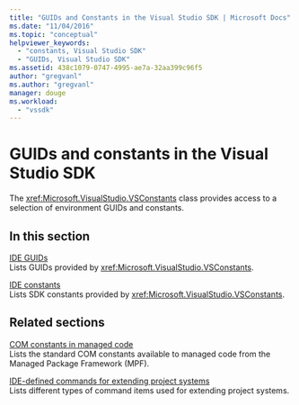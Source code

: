 ```yaml
---
title: "GUIDs and Constants in the Visual Studio SDK | Microsoft Docs"
ms.date: "11/04/2016"
ms.topic: "conceptual"
helpviewer_keywords: 
  - "constants, Visual Studio SDK"
  - "GUIDs, Visual Studio SDK"
ms.assetid: 438c1079-0747-4995-ae7a-32aa399c96f5
author: "gregvanl"
ms.author: "gregvanl"
manager: douge
ms.workload: 
  - "vssdk"
---
```

# GUIDs and constants in the Visual Studio SDK
The <xref:Microsoft.VisualStudio.VSConstants> class provides access to a selection of environment GUIDs and constants.  
  
## In this section  
 [IDE GUIDs](../extensibility/ide-guids.md)  
 Lists GUIDs provided by <xref:Microsoft.VisualStudio.VSConstants>.  
  
 [IDE constants](../extensibility/ide-constants.md)  
 Lists SDK constants provided by <xref:Microsoft.VisualStudio.VSConstants>.  
  
## Related sections  
 [COM constants in managed code](../extensibility/com-constants-in-managed-code.md)  
 Lists the standard COM constants available to managed code from the Managed Package Framework (MPF).  
  
 [IDE-defined commands for extending project systems](../extensibility/internals/ide-defined-commands-for-extending-project-systems.md)  
 Lists different types of command items used for extending project systems.